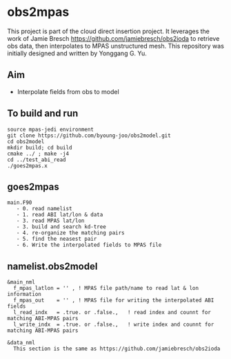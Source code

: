 obs2mpas
========

This project is part of the cloud direct insertion project.
It leverages the work of Jamie Bresch https://github.com/jamiebresch/obs2ioda to retrieve obs data,
then interpolates to MPAS unstructured mesh.
This repository was initially designed and written by Yonggang G. Yu.

Aim
---
- Interpolate fields from obs to model


To build and run
----------------
```
source mpas-jedi environment
git clone https://github.com/byoung-joo/obs2model.git
cd obs2model
mkdir build; cd build
cmake ../ ; make -j4
cd ../test_abi_read
./goes2mpas.x
```

goes2mpas
---------
```
main.F90
   - 0. read namelist
   - 1. read ABI lat/lon & data
   - 3. read MPAS lat/lon
   - 3. build and search kd-tree
   - 4. re-organize the matching pairs
   - 5. find the neasest pair
   - 6. Write the interpolated fields to MPAS file
```


namelist.obs2model
------------------
```
&main_nml
  f_mpas_latlon = '' , ! MPAS file path/name to read lat & lon information
  f_mpas_out    = '' , ! MPAS file for writing the interpolated ABI fields
  l_read_indx   = .true. or .false.,   ! read index and counnt for matching ABI-MPAS pairs
  l_write_indx  = .true. or .false.,   ! write index and counnt for matching ABI-MPAS pairs

&data_nml
  This section is the same as https://github.com/jamiebresch/obs2ioda
```
